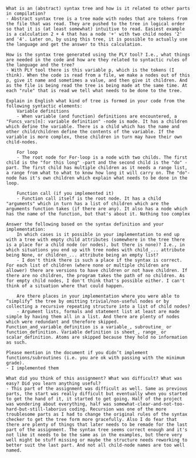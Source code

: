 
    What is an (abstract) syntax tree and how is it related to other parts in compilation?
    - Abstract syntax tree is a tree made with nodes that are tokens from the file that was read. They are pushed to the tree in logical order so that it is (at least somewhat) intuitive to read. Easiest example is a calculation 2 + 4 that has a node '+' with two child nodes '2' and '4'. Later on, by using this tree, it is possible to actually use the language and get the answer to this calculation. 
    
    How is the syntax tree generated using the PLY tool? I.e., what things are needed in the code and how are they related to syntactic rules of the language and the tree?
    - With PLY tool there is this variable p, which is the tokens (I think). When the code is read from a file, we make a nodes out of this p, give it name and sometimes a value, and then give it children. And as the file is being read the tree is being made at the same time. At each "rule" that is read we tell what needs to be done to the tree.
    
    Explain in English what kind of tree is formed in your code from the following syntactic elements:
        Variable definitions
        - When variable (and function) definitions are encountered, a "Funcs_vars[n]: variable definition" -node is made. It has a children which define the variable. There is a child which has the name and other child/children define the contents of the variable. If the variable is more complex, these children in turn may have their own child-nodes.
        
        For loop
        - The root node for For-loop is a node with two childs. The first child is the "for this long" -part and the second child is the "do" -part. The first child has multiple children as it needs a range list, a range from what to what to know how long it will carry on. The "do"-node has it's own children which explain what needs to be done in the loop.
        
        Function call (if you implemented it)
        - Function call itself is the root node. It has a child "arguments" which in turn has a list of children which are the arguments function takes (if there are any). It also has a node which has the name of the function, but that's about it. Nothing too complex
        
    Answer the following based on the syntax definition and your implementation:
        In which cases is it possible in your implementation to end up with a tree with empty child attributes (somewhere in the tree there is a place for a child node (or nodes), but there is none)? I.e., in which situations you end up with tree nodes with child_... attribute being None, or children_... attribute being an empty list?
        - I don't think there is such a place if the syntax is correct. For each list of children (where none or multiple children are allower) there are versions to have children or not have children. If there are no children, the program takes the path of no children. As for empty child nodes, I don't think that's possible either. I can't think of a situation where that could happen.
        
        Are there places in your implementation where you were able to “simplify” the tree by omitting trivial/non-useful nodes or by collecting a recursive repeating structure into a list of child nodes?
        - Argument lists, formals and statement list at least are made simple by having them all in a list. And there are plenty of nodes which were redundant and therefore skipped. Function_and_variable_definition is a variable_, subroutine_ or function_definition. Variable definition is sheet_, range_ or scalar_definition. Atoms are skipped because they hold no information as such.
    
    Please mention in the document if you didn’t implement functions/subroutines (i.e. you are ok with passing with the minimum grade).
    - I implemented them
    
    What did you think of this assignment? What was difficult? What was easy? Did you learn anything useful?
    - This part of the assignment was difficult as well. Same as previous parts, the start was really difficult but eventually when you started to get the hand of it, it started to get going. Half of the project was wondering about everything, half was somewhat-clear-and-not-too-hard-but-still-laborius coding. Recursion was one of the more troublesome parts as I had to change the original rules of the syntax checker to get the tree form more gracefully. Also I do fear that there are plenty of things that later needs to be remade for the last part of the assignment. The syntax tree seems correct enough and it's not like it needs to be the same as in the examples, but there very well might be stuff missing or maybe the structure needs reworking to better suit the last part. And not all child-node names are too well named.